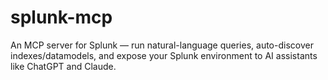 # splunk-mcp
An MCP server for Splunk — run natural-language queries, auto-discover indexes/datamodels, and expose your Splunk environment to AI assistants like ChatGPT and Claude.
